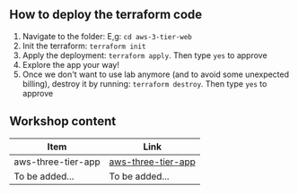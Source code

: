 ## How to deploy the terraform code
1. Navigate to the folder: E,g: `cd aws-3-tier-web`
3. Init the terraform: `terraform init`
4. Apply the deployment: `terraform apply`. Then type `yes` to approve
5. Explore the app your way!
6. Once we don't want to use lab anymore (and to avoid some unexpected billing), destroy it by running: `terraform destroy`. Then type `yes` to approve

## Workshop content
| Item | Link |
|------|-----|
| aws-three-tier-app | [aws-three-tier-app](./aws-3-tier-web/)|
| To be added... | To be added... |

